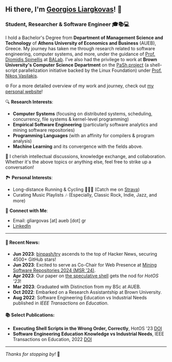 ## Hi there, I'm [Georgios Liargkovas](https://gliargovas.github.io)! 👋
### Student, Researcher & Software Engineer 🎓📚💻

I hold a Bachelor's Degree from **Department of Management Science and Technology** of **Athens University of Economics and Business** (AUEB), Greece. My journey has taken me through research related to software engineering, computer systems, and more, under the guidance of [Prof. Diomidis Spinellis](https://www2.dmst.aueb.gr/dds/) at [BALab](https://www.balab.aueb.gr/). I've also had the privilege to work at **Brown University's Computer Science Department** on the [PaSh project](https://github.com/pash-project/pash) (a shell-script parallelization initiative backed by the Linux Foundation) under [Prof. Nikos Vasilakis](https://nikos.vasilak.is/).

🌐 For a more detailed overview of my work and journey, check out [my personal website](https://gliargovas.github.io)!<br>

🔍 **Research Interests**:
- **Computer Systems** (focusing on distributed systems, scheduling, concurrency, file systems & kernel-level programming)
- **Empirical Software Engineering** (particularly software analytics and mining software repositories)
- **Programming Languages** (with an affinity for compilers & program analysis)
- **Machine Learning** and its convergence with the fields above.

🤝 I cherish intellectual discussions, knowledge exchange, and collaboration. Whether it's the above topics or anything else, feel free to strike up a conversation!

🏞️ **Personal Interests**:
- Long-distance Running & Cycling 🚴‍♂️🏃 (Catch me on [Strava](https://www.strava.com/dashboard))
- Curating Music Playlists 🎶 (Especially, Classic Rock, Indie, Jazz, and more)

📩 **Connect with Me**: 
- Email: gliargovas [at] aueb [dot] gr
- [LinkedIn](https://www.linkedin.com/in/george-liargovas-796259175/)
  
---

#### 📰 Recent News:
- **Jun 2023**: [binpash/try](https://github.com/binpash/try) ascends to the top of Hacker News, securing 4500+ GitHub stars!
- **Jun 2023**: Excited to serve as Co-Chair for Web Presence at [Mining Software Repositories 2024 (MSR '24)](https://2024.msrconf.org/venue/icse-2024-venue).
- **Apr 2023**: Our paper on [the speculative shell](https://dl.acm.org/doi/10.1145/3593856.3595891) gets the nod for *HotOS '23*!
- **Mar 2023**: Graduated with Distinction from my BSc at AUEB.
- **Oct 2022**: Embarked on a Research Assistantship at Brown University.
- **Aug 2022**: Software Engineering Education vs Industrial Needs published in *IEEE Transactions on Education*.

#### 📚 Select Publications:
- **Executing Shell Scripts in the Wrong Order, Correctly**, HotOS '23 [DOI](https://doi.org/10.1145/3593856.3595891)
- **Software Engineering Education Knowledge vs Industrial Needs**, IEEE Transactions on Education, 2022 [DOI](https://doi.org/10.1109/TE.2021.3123889)

---

*Thanks for stopping by!* 💙
